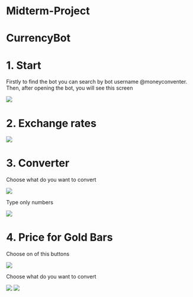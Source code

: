 # Midterm-Project
# CurrencyBot
<h1>1. Start</h1>
<p>Firstly to find the bot you can search by bot username @moneyconventer. Then, after opening the bot, you will see this screen</p>
<img src="https://github.com/berd1evv/MIdterm-Project/blob/master/photo_2020-11-07_15-29-28.jpg?raw=true">
<h1>2. Exchange rates</h1>
<p></p>
<img src="https://github.com/berd1evv/MIdterm-Project/blob/master/photo_2020-11-07_15-29-32.jpg?raw=true">
<h1>3. Converter</h1>
<p>Choose what do you want to convert</p>
<img src="https://github.com/berd1evv/MIdterm-Project/blob/master/photo_2020-11-07_15-29-35.jpg?raw=true">
<p>Type only numbers</p>
<img src="https://github.com/berd1evv/MIdterm-Project/blob/master/photo_2020-11-07_15-29-38.jpg?raw=true">
<h1>4. Price for Gold Bars</h1>
<p>Choose on of this buttons</p>
<img src="https://github.com/berd1evv/MIdterm-Project/blob/master/photo_2020-11-07_15-29-41.jpg?raw=true">
<p>Choose what do you want to convert</p>
<img src="https://github.com/berd1evv/MIdterm-Project/blob/master/photo_2020-11-07_15-29-44.jpg?raw=true">
<img src="https://github.com/berd1evv/MIdterm-Project/blob/master/photo_2020-11-07_15-29-46.jpg?raw=true">

